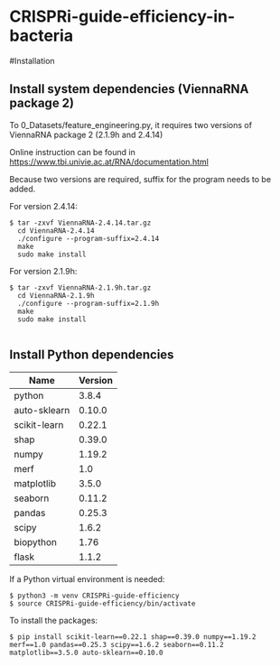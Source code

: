 # CRISPRi-guide-efficiency-in-bacteria


#Installation

## Install system dependencies (ViennaRNA package 2)

To 0_Datasets/feature_engineering.py, it requires two versions of ViennaRNA package 2 (2.1.9h and 2.4.14)

Online instruction can be found in https://www.tbi.univie.ac.at/RNA/documentation.html

Because two versions are required, suffix for the program needs to be added. 


For version 2.4.14:
```
$ tar -zxvf ViennaRNA-2.4.14.tar.gz
  cd ViennaRNA-2.4.14
  ./configure --program-suffix=2.4.14
  make
  sudo make install
```
For version 2.1.9h:
```
$ tar -zxvf ViennaRNA-2.1.9h.tar.gz
  cd ViennaRNA-2.1.9h
  ./configure --program-suffix=2.1.9h
  make
  sudo make install
  
```
## Install Python dependencies

  |Name             |      Version       |           
  |-----------------|--------------------|
  |python           |       3.8.4        | 
  |auto-sklearn     |       0.10.0       | 
  |scikit-learn     |       0.22.1       |
  |shap             |       0.39.0       | 
  |numpy            |       1.19.2       | 
  |merf             |       1.0          |
  |matplotlib       |       3.5.0        |  
  |seaborn          |       0.11.2       |
  |pandas           |       0.25.3       |
  |scipy            |       1.6.2        |
  |biopython        |       1.76         | 
  |flask            |       1.1.2        |

If a Python virtual environment is needed:
```
$ python3 -m venv CRISPRi-guide-efficiency
$ source CRISPRi-guide-efficiency/bin/activate
```
To install the packages:
```
$ pip install scikit-learn==0.22.1 shap==0.39.0 numpy==1.19.2 merf==1.0 pandas==0.25.3 scipy==1.6.2 seaborn==0.11.2 matplotlib==3.5.0 auto-sklearn==0.10.0 

```  

